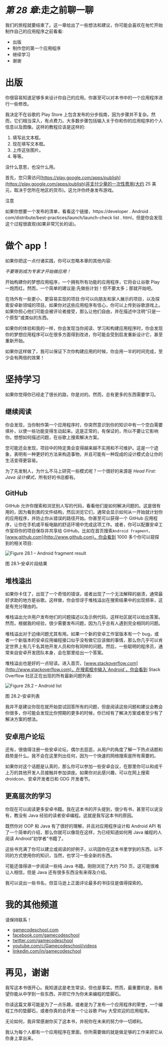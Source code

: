# *第 28 章*:走之前聊一聊

我们的旅程就要结束了。这一章给出了一些想法和建议，你可能会喜欢在匆忙开始制作自己的应用程序之前看看:

*   出版
*   制作您的第一个应用程序
*   继续学习
*   谢谢

# 出版

你很容易知道足够多来设计你自己的应用。你甚至可以对本书中的一个应用程序进行一些修改。

我决定不在谷歌的 Play Store 上包含发布的分步指南，因为步骤并不复杂。然而，它们相当深入，有点费力。大多数步骤包括输入关于你和你的应用程序的个人信息以及图像。这样的教程应该是这样的:

1.  填写此文本框。
2.  现在填写文本框。
3.  上传这张图片。
4.  等等。

没什么意思，也没什么用。

首先，您只需访问[https://play.google.com/apps/publish](https://play.google.com/apps/publish)并支付少量的一次性费用(大约 25 美元，取决于您所在地区的货币)。这允许你终身发布游戏。

注意

如果你想要一个发布的清单，看看这个链接，https://developer . Android . com/distribute/best-practices/launch/launch-check list . html，但是你会发现这个过程很直观(如果非常冗长的话)。

# 做个 app！

如果你把这一点付诸实践，你可以忽略本章的其他内容:

*不要等到成为专家才开始做应用！*

开始构建你的梦想应用程序，一个拥有所有功能的应用程序，它将会让谷歌 Play 一炮而红。然而，一个简单的建议是:先做些计划！但不要太多；那就开始吧。

在场外有一些更小、更容易实现的项目:你可以向朋友和家人展示的项目，以及探索安卓新领域的项目。如果你对这些应用程序有信心，你可以上传到谷歌游戏上。如果你担心他们可能会被评论者接受，那么让他们自由，并在描述中注明“只是一个原型”或类似的东西。

如果你的体验和我的一样，你会发现当你阅读、学习和构建应用程序时，你会发现你的梦想应用程序可以在很多方面得到改进，你可能会受到启发重新设计它，甚至重新开始。

如果你这样做了，我可以保证下次你构建应用的时候，你会用一半的时间完成，至少会有两倍的效果！

# 坚持学习

如果你觉得你已经走了很长的路，你是对的。然而，总有更多的东西需要学习。

## 继续阅读

你会发现，当你制作第一个应用程序时，你突然意识到你的知识中有一个空白需要填补，以使一些功能变得生动起来。这是正常的，有保证的，所以不要让它影响你。想想如何描述问题，在谷歌上搜索解决方案。

您可能还会发现，项目中的特定类会变得越来越不实用和不可维护。这是一个迹象，表明有一种更好的方法来构造事物，并且可能有一种现成的设计模式会让你的生活变得更容易。

为了先发制人，为什么不马上研究一些模式呢？一个很好的来源是 *Head First: Java 设计模式*，所有好的书店都有。

## GitHub

GitHub 允许你搜索和浏览别人写的代码，看看他们是如何解决问题的。这是很有用的，因为看到类的文件结构，然后浏览它们，通常会显示如何从一开始就计划你的应用程序，并防止你从错误的路径开始。你甚至可以获得一个 GitHub 应用程序，让你在手机或平板电脑的舒适环境中完成这项工作。或者，你可以配置安卓工作室将你的项目保存并共享给 GitHub。比如在首页搜索`Android fragment`、[www.github.com](http://www.github.com)，你会看到 1000 多个你可以窥探到的相关项目:

![Figure 28.1 – Android fragment result ](img/Figure_28.1_B16773.jpg)

图 28.1–安卓片段结果

## 堆栈溢出

如果你卡住了，出现了一个奇怪的错误，或者出现了一个无法解释的崩溃，通常最好求助的地方是谷歌。这样做，你会惊讶于堆栈溢出在搜索结果中的出现频率，这是有充分理由的。

堆栈溢出允许用户发布他们的问题描述以及示例代码，这样社区就可以给出答案。然而，根据我的经验，很少需要发布问题，因为几乎总有人遇到完全相同的问题。

堆栈溢出对于边缘问题尤其有用。如果一个新的安卓工作室版本有一个 bug，或者一个新版本的安卓应用编程接口似乎没有做它应该做的事情，那么你几乎可以肯定世界上有几千名其他开发人员和你有同样的问题。然后，一些聪明的程序员，通常来自安卓开发团队本身，会在那里给出一个答案。

堆栈溢出也是好的一点轻读。进入首页，[www.stackoverflow.com](http://www.stackoverflow.com)，在搜索框中输入`Android`，你会看到 Stack Overflow 社区正在出现的所有最新问题列表:

![Figure 28.2 – Android list  ](img/Figure_28.2_B16773.jpg)

图 28.2–安卓列表

我并不是建议你现在就开始尝试回答所有的问题，但是阅读这些问题和建议会教会你很多，你可能会发现比你预期的更多的时候，你已经有了解决方案或者至少有了解决方案的想法。

## 安卓用户论坛

还有，很值得注册一些安卓论坛，偶尔去逛逛，从用户的角度了解一下热点话题和趋势是什么。我不会在这里列出任何，因为一个快速的网络搜索是所有需要的。

如果你对这个话题是认真的，那么你可以参加一些安卓会议，在那里你可以和成千上万的其他开发人员接触并参加讲座。如果你对此感兴趣，可以在网上搜索 droidcon、安卓开发者日和 GDG 开发者节。

## 更高层次的学习

你现在可以阅读更多安卓书籍。我在这本书的开头提到，很少有书，甚至可以说没有，教没有 Java 经验的读者安卓编程。这就是我写这本书的原因。

既然你对 OOP 和 Java 有了很好的理解，并且对应用程序设计和 Android API 有了一个简单的介绍，那么你就可以像现在这样，为已经知道如何用 Java 编程的人阅读 Android“初学者”书籍了。

这些书充满了你可以建立或阅读的好例子，以巩固你在这本书里学到的东西，以不同的方式使用你的知识，当然，也学习一些全新的东西。

可能还值得进一步阅读一些纯 Java 书籍。刚刚浏览了大约 750 页，这可能很难让人相信，但是 Java 还有很多东西没有来得及介绍。

我可以说出一些书名，但亚马逊上正面评论最多的书往往是值得探索的。

# 我的其他频道

请保持联系！

*   [gamecodeschool.com](http://gamecodeschool.com)
*   [facebook.com/gamecodeschool](http://facebook.com/gamecodeschool)
*   [twitter.com/gamecodeschool](http://twitter.com/gamecodeschool)
*   [youtube.com/c/Gamecodeschool/videos](http://youtube.com/c/Gamecodeschool/videos)
*   [linkedin.com/in/gamecodeschool](http://linkedin.com/in/gamecodeschool)

# 再见，谢谢

我写这本书很开心。我知道这是老生常谈，但也是事实。然而，最重要的是，我希望你能从中学到一些东西，并把它作为你未来编程的垫脚石。

你读这篇文章可能是为了一点乐趣，或者是为了发布一个应用程序的荣誉，一个编程工作的垫脚石，或者你真的会开发一个让谷歌 Play 大受欢迎的应用程序。

无论如何，我非常感谢你买了这本书，并祝你在未来的努力中一切顺利。

我认为每个人都有一个应用程序在里面，你所需要做的就是做足够的工作来把它从你身上拿出来。